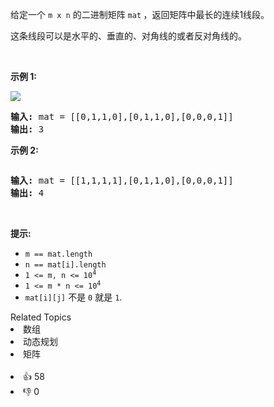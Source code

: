 <p>给定一个&nbsp;<code>m x n</code>&nbsp;的二进制矩阵 <code>mat</code><b>&nbsp;</b>，返回矩阵中最长的连续1线段。</p>

<p>这条线段可以是水平的、垂直的、对角线的或者反对角线的。</p>

<p>&nbsp;</p>

<p><strong>示例 1:</strong></p>

<p><img src="https://assets.leetcode.com/uploads/2021/04/24/long1-grid.jpg" /></p>

<pre>
<strong>输入:</strong>&nbsp;mat = [[0,1,1,0],[0,1,1,0],[0,0,0,1]]
<strong>输出:</strong> 3
</pre>

<p><strong>示例 2:</strong></p>

<p><img alt="" src="https://assets.leetcode.com/uploads/2021/04/24/long2-grid.jpg" /></p>

<pre>
<strong>输入:</strong> mat = [[1,1,1,1],[0,1,1,0],[0,0,0,1]]
<strong>输出:</strong> 4
</pre>

<p>&nbsp;</p>

<p><strong>提示:</strong></p>

<ul>
	<li><code>m == mat.length</code></li>
	<li><code>n == mat[i].length</code></li>
	<li><code>1 &lt;= m, n &lt;= 10<sup>4</sup></code></li>
	<li><code>1 &lt;= m * n &lt;= 10<sup>4</sup></code></li>
	<li><code>mat[i][j]</code>&nbsp;不是&nbsp;<code>0</code>&nbsp;就是&nbsp;<code>1</code>.</li>
</ul>
<div><div>Related Topics</div><div><li>数组</li><li>动态规划</li><li>矩阵</li></div></div><br><div><li>👍 58</li><li>👎 0</li></div>